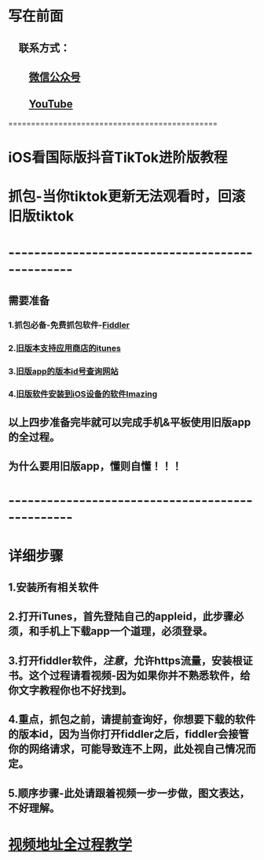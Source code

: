 # 写在前面

## &emsp;联系方式：  

## &emsp;&emsp;<u>[微信公众号](https://raw.githubusercontent.com/ssooenftzero/0X/master/YouTube/icon/%E5%BE%AE%E4%BF%A1%E5%85%AC%E4%BC%97%E5%8F%B7.JPG)</u>

## &emsp;&emsp;<u>[YouTube](https://www.youtube.com/channel/UCS6QM2n96qXmqURNikf3ceA?view_as=subscriber)</u>
==============================================		

# iOS看国际版抖音TikTok进阶版教程

# 抓包-当你tiktok更新无法观看时，回滚旧版tiktok

# ------------------------------------------------

## 需要准备

### 1.抓包必备-免费抓包软件-[Fiddler](https://www.telerik.com/fiddler)

### 2.[旧版本支持应用商店的itunes](https://api.ipsw.me/v4/itunes/download/windows/12.6.2?arch=x64)

### 3.[旧版app的版本id号查询网站](https://tools.lancely.tech/apple/app-history)

### 4.[旧版软件安装到iOS设备的软件Imazing](https://imazing.com/download/windows)

## 以上四步准备完毕就可以完成手机&平板使用旧版app的全过程。

## 为什么要用旧版app，懂则自懂！！！

# ------------------------------------------------

# 详细步骤

## 1.安装所有相关软件

## 2.打开iTunes，首先登陆自己的appleid，此步骤必须，和手机上下载app一个道理，必须登录。

## 3.打开fiddler软件，***注意***，允许https流量，安装根证书。这个过程请看视频-因为如果你并不熟悉软件，给你文字教程你也不好找到。

## 4.****重点****，抓包之前，请提前查询好，你想要下载的软件的版本id，因为当你打开fiddler之后，fiddler会接管你的网络请求，可能导致连不上网，此处视自己情况而定。

## 5.顺序步骤-此处请跟着视频一步一步做，图文表达，不好理解。

# [视频地址全过程教学](https://youtu.be/8uasNmwWy4c)
